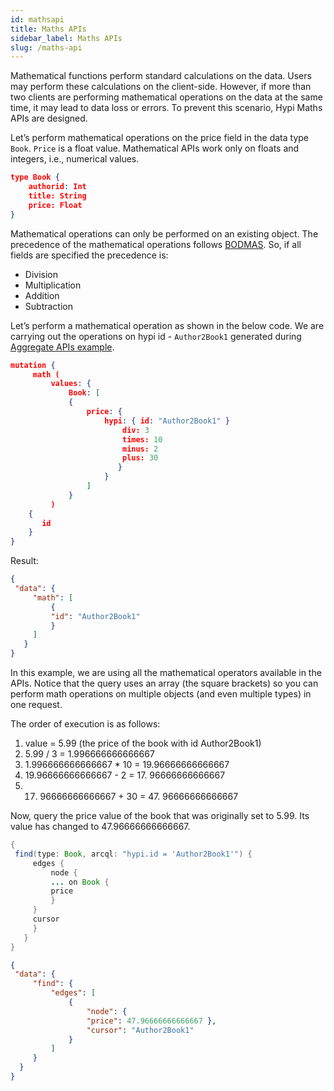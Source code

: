 ```yaml
---
id: mathsapi
title: Maths APIs
sidebar_label: Maths APIs
slug: /maths-api
---
```

Mathematical functions perform standard calculations on the data. Users may perform these calculations on the client-side. However, if more than two clients are performing mathematical operations on the data at the same time, it may lead to data loss or errors. To prevent this scenario, Hypi Maths APIs are designed.

Let’s perform mathematical operations on the price field in the data type `Book`. `Price` is a float value. Mathematical APIs work only on floats and integers, i.e., numerical values.

```json
type Book {
    authorid: Int
    title: String
    price: Float
}
```
Mathematical operations can only be performed on an existing object. The precedence of the mathematical operations follows [BODMAS](https://en.wikipedia.org/wiki/Order_of_operations). So, if all fields are specified the precedence is:

+  Division
+  Multiplication
+  Addition
+  Subtraction

Let’s perform a mathematical operation as shown in the below code. We are carrying out the operations on hypi id - `Author2Book1` generated during [Aggregate APIs example](aggregation.md).
```json
mutation {
     math (
         values: {
             Book: [
             {
                 price: {
                     hypi: { id: "Author2Book1" }
                         div: 3
                         times: 10
                         minus: 2
                         plus: 30
                        }
                     }
                 ]
             }
         ) 
    {
       id
    }
}
```
Result:
```json
{
 "data": {
     "math": [
         {
         "id": "Author2Book1"
         }
     ]
   }
}
```
In this example, we are using all the mathematical operators available in the APIs. Notice that the query uses an array (the square brackets) so you can perform math operations on multiple objects (and even multiple types) in one request.

The order of execution is as follows:

1. value = 5.99 (the price of the book with id Author2Book1)
2. 5.99 / 3 = 1.996666666666667
3. 1.996666666666667 * 10 = 19.96666666666667
4. 19.96666666666667 - 2 = 17. 96666666666667
5. 17. 96666666666667 + 30 = 47. 96666666666667

Now, query the price value of the book that was originally set to 5.99. Its value has changed to 47.96666666666667.
```java
{
 find(type: Book, arcql: "hypi.id = 'Author2Book1'") {
     edges {
         node {
         ... on Book {
         price
         }
     }
     cursor
     }
   }
}
```
```json
{
 "data": {
     "find": {
         "edges": [
             {
                 "node": {
                 "price": 47.96666666666667 },
                 "cursor": "Author2Book1"
             }
         ]
     }
  }
}